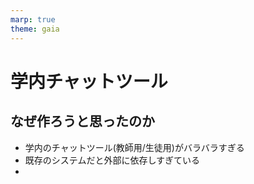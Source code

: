 ```yaml
---
marp: true
theme: gaia
---
```


# 学内チャットツール
## なぜ作ろうと思ったのか

* 学内のチャットツール(教師用/生徒用)がバラバラすぎる
* 既存のシステムだと外部に依存しすぎている
* 